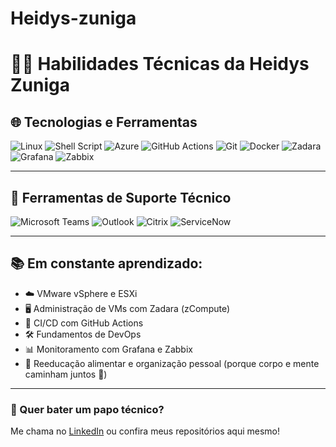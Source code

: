 # Heidys-zuniga

# 👩‍💻 Habilidades Técnicas da Heidys Zuniga

## 🌐 Tecnologias e Ferramentas

![Linux](https://img.shields.io/badge/Linux-333?logo=linux&logoColor=white)
![Shell Script](https://img.shields.io/badge/Shell-121011?logo=gnu-bash&logoColor=white)
![Azure](https://img.shields.io/badge/Azure-0078D4?logo=microsoft-azure&logoColor=white)
![GitHub Actions](https://img.shields.io/badge/GitHub%20Actions-2088FF?logo=github-actions&logoColor=white)
![Git](https://img.shields.io/badge/Git-F05032?logo=git&logoColor=white)
![Docker](https://img.shields.io/badge/Docker-2496ED?logo=docker&logoColor=white)
![Zadara](https://img.shields.io/badge/Zadara-00BFB3?style=flat&logo=data&logoColor=white)
![Grafana](https://img.shields.io/badge/Grafana-F46800?logo=grafana&logoColor=white)
![Zabbix](https://img.shields.io/badge/Zabbix-DC382D?logo=zabbix&logoColor=white)

---

## 🧰 Ferramentas de Suporte Técnico

![Microsoft Teams](https://img.shields.io/badge/Microsoft%20Teams-6264A7?logo=microsoft-teams&logoColor=white)
![Outlook](https://img.shields.io/badge/Outlook-0078D4?logo=microsoft-outlook&logoColor=white)
![Citrix](https://img.shields.io/badge/Citrix-000000?logo=citrix&logoColor=white)
![ServiceNow](https://img.shields.io/badge/ServiceNow-00C58E?logo=servicenow&logoColor=white)

---

## 📚 Em constante aprendizado:

- ☁️ VMware vSphere e ESXi
- 🖥️ Administração de VMs com Zadara (zCompute)
- 🚀 CI/CD com GitHub Actions
- 🛠️ Fundamentos de DevOps
- 📊 Monitoramento com Grafana e Zabbix
- 🧠 Reeducação alimentar e organização pessoal (porque corpo e mente caminham juntos 💪)

---

### 💬 Quer bater um papo técnico?
Me chama no [LinkedIn](https://linkedin.com/in/seulinkedin) ou confira meus repositórios aqui mesmo!
